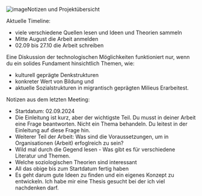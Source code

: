 ![image](https://github.com/user-attachments/assets/f6348cf5-22db-4f13-865b-a3e3b2ff274b)Notizen und Projektübersicht

Aktuelle Timeline:
- viele verschiedene Quellen lesen und Ideen und Theorien sammeln
- Mitte August die Arbeit anmelden
- 02.09 bis 27.10 die Arbeit schreiben


Eine Diskussion der technologischen Möglichkeiten funktioniert nur, wenn du ein solides Fundament hinsichtlich Themen, wie:
- kulturell geprägte Denkstrukturen
- konkreter Wert von Bildung und 
- aktuelle Sozialstrukturen in migrantisch geprägten Milieus
Erarbeitest.


Notizen aus dem letzten Meeting:
- Startdatum: 02.09.2024
- Die Einleitung ist kurz, aber der wichtigste Teil. Du musst in deiner Arbeit eine Frage beantworten. Nicht ein Thema behandeln. Du leitest in der Einleitung auf diese Frage hin.
- Weiterer Teil der Arbeit: Was sind die Voraussetzungen, um in Organisationen (Arbeit) erfoglreich zu sein?
- Wild mal durch die Gegend lesen - Was gibt es für verschiedene Literatur und Themen.
- Welche soziologischen Theorien sind interessant
- All das obige bis zum Startdatum fertig haben
- Es geht darum gute Ideen zu finden und ein eigenes Konzept zu entwickeln. Ich habe mir eine Thesis gesucht bei der ich viel nachdenken darf. 


























































